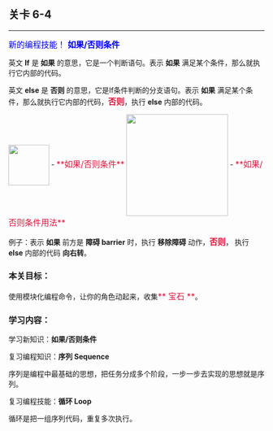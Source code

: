 ## 关卡 6-4

------
<font color=#0000FF size=3>新的编程技能！ **如果/否则条件**</font>

英文 **If** 是 **如果** 的意思，它是一个判断语句。表示 **如果** 满足某个条件，那么就执行它内部的代码。

英文 **else** 是 **否则** 的意思，它是If条件判断的分支语句。表示 **如果** 满足某个条件，那么就执行它内部的代码，<font color=#DC143C size=3>**否则**</font>，执行 **else** 内部的代码。

<img src="./scene/image/if_else.png" width = "80" alt="" align=center /> 
 - <font color=#DC143C size=3>**如果/否则条件**</font>

<img src="./scene/image/if_else_eg.png" width = "200" alt="" align=center /> 
 - <font color=#DC143C size=3>**如果/否则条件用法**</font>
 
例子：表示 **如果** 前方是 **障碍 barrier** 时，执行 **移除障碍** 动作，<font color=#DC143C size=3>**否则**</font>， 执行 **else** 内部的代码 **向右转**。

### 本关目标：
使用模块化编程命令，让你的角色动起来，收集<font color=#DC143C size=3>** 宝石 **</font>。

### 学习内容：
学习新知识：**如果/否则条件**

复习编程知识：**序列 Sequence**

序列是编程中最基础的思想，把任务分成多个阶段，一步一步去实现的思想就是序列。

复习编程技能：**循环 Loop**

循环是把一组序列代码，重复多次执行。
